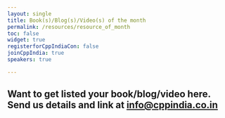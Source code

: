 ```yaml
---
layout: single
title: Book(s)/Blog(s)/Video(s) of the month
permalink: /resources/resource_of_month
toc: false
widget: true
registerforCppIndiaCon: false
joinCppIndia: true
speakers: true

---
```


## Want to get listed your book/blog/video here. Send us details and link at info@cppindia.co.in